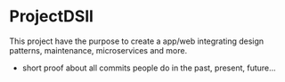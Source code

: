 # ProjectDSll
This project have the purpose to create a app/web integrating design patterns, maintenance, microservices and more.
- short proof about all commits people do in the past, present, future...
